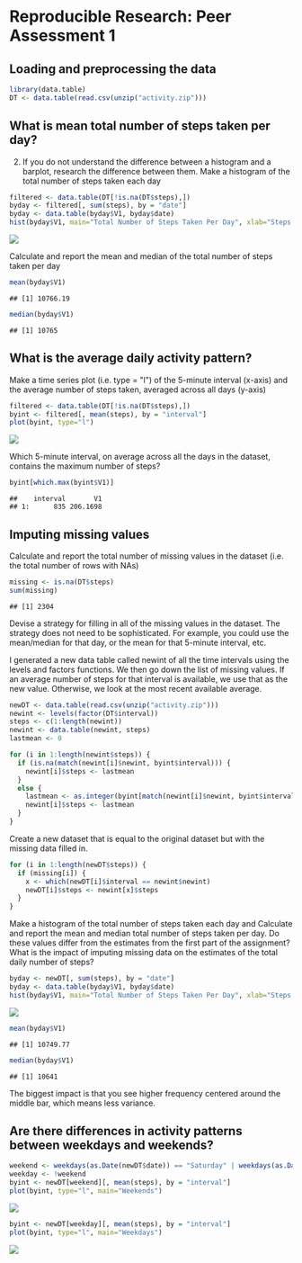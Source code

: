 # Reproducible Research: Peer Assessment 1


## Loading and preprocessing the data

```r
library(data.table)
DT <- data.table(read.csv(unzip("activity.zip")))
```

## What is mean total number of steps taken per day?

2. If you do not understand the difference between a histogram and a barplot, research the difference between them. Make a histogram of the total number of steps taken each day


```r
filtered <- data.table(DT[!is.na(DT$steps),])
byday <- filtered[, sum(steps), by = "date"]
byday <- data.table(byday$V1, byday$date)
hist(byday$V1, main="Total Number of Steps Taken Per Day", xlab="Steps Per Day", breaks=8)
```

![](PA1_template_files/figure-html/unnamed-chunk-2-1.png) 

Calculate and report the mean and median of the total number of steps taken per day


```r
mean(byday$V1)
```

```
## [1] 10766.19
```


```r
median(byday$V1)
```

```
## [1] 10765
```

## What is the average daily activity pattern?

Make a time series plot (i.e. type = "l") of the 5-minute interval (x-axis) and the average number of steps taken, averaged across all days (y-axis)


```r
filtered <- data.table(DT[!is.na(DT$steps),])
byint <- filtered[, mean(steps), by = "interval"]
plot(byint, type="l")
```

![](PA1_template_files/figure-html/unnamed-chunk-5-1.png) 

Which 5-minute interval, on average across all the days in the dataset, contains the maximum number of steps?


```r
byint[which.max(byint$V1)]
```

```
##    interval       V1
## 1:      835 206.1698
```

## Imputing missing values

Calculate and report the total number of missing values in the dataset (i.e. the total number of rows with NAs)


```r
missing <- is.na(DT$steps)
sum(missing)
```

```
## [1] 2304
```

Devise a strategy for filling in all of the missing values in the dataset. The strategy does not need to be sophisticated. For example, you could use the mean/median for that day, or the mean for that 5-minute interval, etc.

I generated a new data table called newint of all the time intervals using the levels and factors functions.  We then go down the list of missing values.  If an average number of steps for that interval is available, we use that as the new value.  Otherwise, we look at the most recent available average.


```r
newDT <- data.table(read.csv(unzip("activity.zip")))
newint <- levels(factor(DT$interval))
steps <- c(1:length(newint))
newint <- data.table(newint, steps)
lastmean <- 0

for (i in 1:length(newint$steps)) {
  if (is.na(match(newint[i]$newint, byint$interval))) {
    newint[i]$steps <- lastmean
  }
  else {
    lastmean <- as.integer(byint[match(newint[i]$newint, byint$interval)]$V1)
    newint[i]$steps <- lastmean
  }
}
```

Create a new dataset that is equal to the original dataset but with the missing data filled in.


```r
for (i in 1:length(newDT$steps)) {
  if (missing[i]) {
    x <- which(newDT[i]$interval == newint$newint)
    newDT[i]$steps <- newint[x]$steps
  }
}
```

Make a histogram of the total number of steps taken each day and Calculate and report the mean and median total number of steps taken per day. Do these values differ from the estimates from the first part of the assignment? What is the impact of imputing missing data on the estimates of the total daily number of steps?


```r
byday <- newDT[, sum(steps), by = "date"]
byday <- data.table(byday$V1, byday$date)
hist(byday$V1, main="Total Number of Steps Taken Per Day", xlab="Steps Per Day", breaks=8)
```

![](PA1_template_files/figure-html/unnamed-chunk-10-1.png) 


```r
mean(byday$V1)
```

```
## [1] 10749.77
```

```r
median(byday$V1)
```

```
## [1] 10641
```

The biggest impact is that you see higher frequency centered around the middle bar, which means less variance.

## Are there differences in activity patterns between weekdays and weekends?


```r
weekend <- weekdays(as.Date(newDT$date)) == "Saturday" | weekdays(as.Date(newDT$date)) == "Sunday"
weekday <- !weekend
byint <- newDT[weekend][, mean(steps), by = "interval"]
plot(byint, type="l", main="Weekends")
```

![](PA1_template_files/figure-html/unnamed-chunk-12-1.png) 

```r
byint <- newDT[weekday][, mean(steps), by = "interval"]
plot(byint, type="l", main="Weekdays")
```

![](PA1_template_files/figure-html/unnamed-chunk-12-2.png) 
